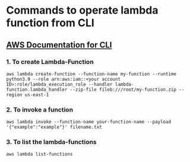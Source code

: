 # Commands to operate lambda function from CLI

## [AWS Documentation for CLI](https://docs.aws.amazon.com/lambda/latest/dg/gettingstarted-awscli.html) 

### 1. To create Lambda-Function
```
aws lambda create-function --function-name my-function --runtime python3.9 --role arn:aws:iam::<your account ID>:role/lambda_execution_role --handler lambda-function.lambda_handler --zip-file fileb:///root/my-function.zip --region us-east-1
```
### 2. To invoke a function 
```
aws lambda invoke --function-name your-function-name --payload '{"example":"example"}' filename.txt
```
### 3. To list the lambda-functions
```
aws lambda list-functions
```
